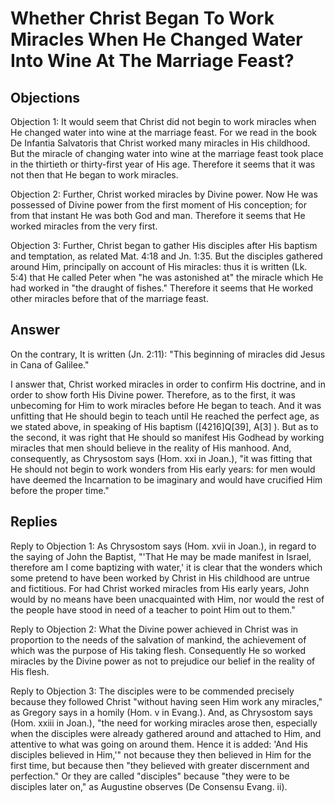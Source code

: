 # Whether Christ Began To Work Miracles When He Changed Water Into Wine At The Marriage Feast?

## Objections

Objection 1: It would seem that Christ did not begin to work miracles when He changed water into wine at the marriage feast. For we read in the book De Infantia Salvatoris that Christ worked many miracles in His childhood. But the miracle of changing water into wine at the marriage feast took place in the thirtieth or thirty-first year of His age. Therefore it seems that it was not then that He began to work miracles.

Objection 2: Further, Christ worked miracles by Divine power. Now He was possessed of Divine power from the first moment of His conception; for from that instant He was both God and man. Therefore it seems that He worked miracles from the very first.

Objection 3: Further, Christ began to gather His disciples after His baptism and temptation, as related Mat. 4:18 and Jn. 1:35. But the disciples gathered around Him, principally on account of His miracles: thus it is written (Lk. 5:4) that He called Peter when "he was astonished at" the miracle which He had worked in "the draught of fishes." Therefore it seems that He worked other miracles before that of the marriage feast.

## Answer

On the contrary, It is written (Jn. 2:11): "This beginning of miracles did Jesus in Cana of Galilee."

I answer that, Christ worked miracles in order to confirm His doctrine, and in order to show forth His Divine power. Therefore, as to the first, it was unbecoming for Him to work miracles before He began to teach. And it was unfitting that He should begin to teach until He reached the perfect age, as we stated above, in speaking of His baptism ([4216]Q[39], A[3] ). But as to the second, it was right that He should so manifest His Godhead by working miracles that men should believe in the reality of His manhood. And, consequently, as Chrysostom says (Hom. xxi in Joan.), "it was fitting that He should not begin to work wonders from His early years: for men would have deemed the Incarnation to be imaginary and would have crucified Him before the proper time."

## Replies

Reply to Objection 1: As Chrysostom says (Hom. xvii in Joan.), in regard to the saying of John the Baptist, "'That He may be made manifest in Israel, therefore am I come baptizing with water,' it is clear that the wonders which some pretend to have been worked by Christ in His childhood are untrue and fictitious. For had Christ worked miracles from His early years, John would by no means have been unacquainted with Him, nor would the rest of the people have stood in need of a teacher to point Him out to them."

Reply to Objection 2: What the Divine power achieved in Christ was in proportion to the needs of the salvation of mankind, the achievement of which was the purpose of His taking flesh. Consequently He so worked miracles by the Divine power as not to prejudice our belief in the reality of His flesh.

Reply to Objection 3: The disciples were to be commended precisely because they followed Christ "without having seen Him work any miracles," as Gregory says in a homily (Hom. v in Evang.). And, as Chrysostom says (Hom. xxiii in Joan.), "the need for working miracles arose then, especially when the disciples were already gathered around and attached to Him, and attentive to what was going on around them. Hence it is added: 'And His disciples believed in Him,'" not because they then believed in Him for the first time, but because then "they believed with greater discernment and perfection." Or they are called "disciples" because "they were to be disciples later on," as Augustine observes (De Consensu Evang. ii).
